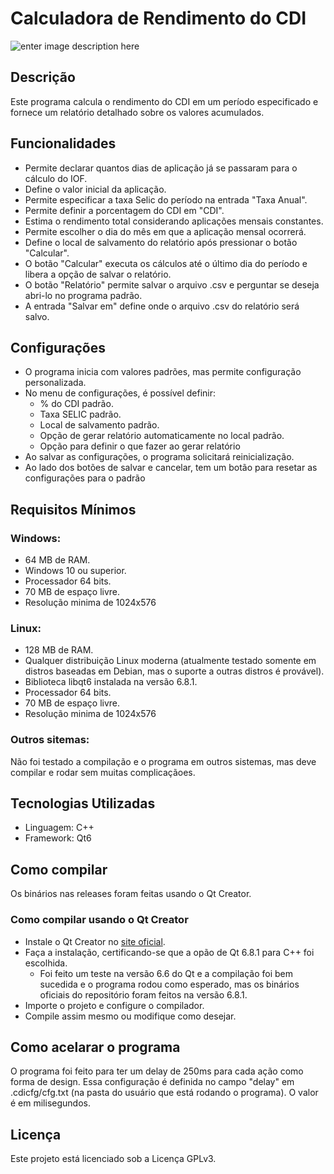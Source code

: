# Calculadora de Rendimento do CDI
![enter image description here](https://i.imgur.com/j6xPfJM.png)

## Descrição
Este programa calcula o rendimento do CDI em um período especificado e fornece um relatório detalhado sobre os valores acumulados.

## Funcionalidades
- Permite declarar quantos dias de aplicação já se passaram para o cálculo do IOF.
- Define o valor inicial da aplicação.
- Permite especificar a taxa Selic do período na entrada "Taxa Anual".
- Permite definir a porcentagem do CDI em "CDI".
- Estima o rendimento total considerando aplicações mensais constantes.
- Permite escolher o dia do mês em que a aplicação mensal ocorrerá.
- Define o local de salvamento do relatório após pressionar o botão "Calcular".
- O botão "Calcular" executa os cálculos até o último dia do período e libera a opção de salvar o relatório.
- O botão "Relatório" permite salvar o arquivo .csv e perguntar se deseja abri-lo no programa padrão.
- A entrada "Salvar em" define onde o arquivo .csv do relatório será salvo.

## Configurações
- O programa inicia com valores padrões, mas permite configuração personalizada.
- No menu de configurações, é possível definir:
  - % do CDI padrão.
  - Taxa SELIC padrão.
  - Local de salvamento padrão.
  - Opção de gerar relatório automaticamente no local padrão.
  - Opção para definir o que fazer ao gerar relatório
- Ao salvar as configurações, o programa solicitará reinicialização.
- Ao lado dos botões de salvar e cancelar, tem um botão para resetar as configurações para o padrão

## Requisitos Mínimos
### Windows:
- 64 MB de RAM.
- Windows 10 ou superior.
- Processador 64 bits.
- 70 MB de espaço livre.
- Resolução minima de 1024x576

### Linux:
- 128 MB de RAM.
- Qualquer distribuição Linux moderna (atualmente testado somente em distros baseadas em Debian, mas o suporte a outras distros é provável).
- Biblioteca libqt6 instalada na versão 6.8.1.
- Processador 64 bits.
- 70 MB de espaço livre.
- Resolução minima de 1024x576

### Outros sitemas:

Não foi testado a compilação e o programa em outros sistemas, mas deve compilar e rodar sem muitas complicaçãoes.

## Tecnologias Utilizadas
- Linguagem: C++
- Framework: Qt6

## Como compilar

Os binários nas releases foram feitas usando o Qt Creator.

### Como compilar usando o Qt Creator
- Instale o Qt Creator no [site oficial](https://www.qt.io/).
- Faça a instalação, certificando-se que a opão de Qt 6.8.1 para C++ foi escolhida.
    - Foi feito um teste na versão 6.6 do Qt e a compilação foi bem sucedida e o programa rodou como esperado, mas os binários oficiais do repositório foram feitos na versão 6.8.1.
- Importe o projeto e configure o compilador.
- Compile assim mesmo ou modifique como desejar.


## Como acelarar o programa

O programa foi feito para ter um delay de 250ms para cada ação como forma de design. Essa configuração é definida no campo "delay" em .cdicfg/cfg.txt (na pasta do usuário que está rodando o programa). O valor é em milisegundos.

## Licença
Este projeto está licenciado sob a Licença GPLv3.

